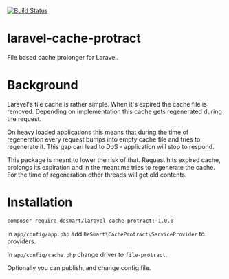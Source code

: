 [![Build Status](https://api.travis-ci.org/DeSmart/laravel-cache-protract.png)](https://travis-ci.org/DeSmart/laravel-cache-protract)

# laravel-cache-protract

File based cache prolonger for Laravel.

# Background

Laravel's file cache is rather simple. When it's expired the cache file is removed. Depending on implementation this cache gets regenerated during the request. 

On heavy loaded applications this means that during the time of regeneration every request bumps into empty cache file and tries to regenerate it. This gap can lead to DoS - application will stop to respond.

This package is meant to lower the risk of that. Request hits expired cache, prolongs its expiration and in the meantime tries to regenerate the cache. For the time of regeneration other threads will get old contents.

# Installation

```bash
composer require desmart/laravel-cache-protract:~1.0.0
```

In `app/config/app.php` add `DeSmart\CacheProtract\ServiceProvider` to providers.

In `app/config/cache.php` change driver to `file-protract`.

Optionally you can publish, and change config file.
